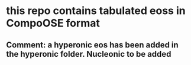 # this repo contains tabulated eoss in CompoOSE format

## Comment: a hyperonic eos has been added in the hyperonic folder. Nucleonic to be added
